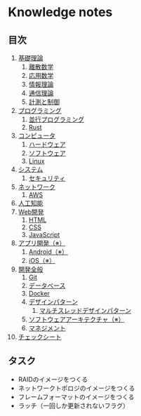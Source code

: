 # Knowledge notes


## 目次

1. [基礎理論](./basics/README.md)
	1. [離散数学](./basics/discrete_mathematics/README.md)
	1. [応用数学](./basics/applied_mathematics/README.md)
	1. [情報理論](./basics/information_theory/README.md)
	1. [通信理論](./basics/communication_theory/README.md)
	1. [計測と制御](./basics/measurement_and_control/README.md)
1. [プログラミング](./programming/README.md)
	1. [並行プログラミング](./programming/parallel_programming/README.md)
	1. [Rust](./programming/rust/README.md)
1. [コンピュータ](./computer/README.md)
	1. [ハードウェア](./computer/hardware/README.md)
	1. [ソフトウェア](./computer/software/README.md)
	1. [Linux](./computer/linux/README.md)
1. [システム](./system/README.md)
	1. [セキュリティ](./system/security/README.md)
1. [ネットワーク](./network/README.md)
	1. [AWS](./network/aws/README.md)
1. [人工知能](./artificial_intelligence/README.md)
1. [Web開発](./web_development/README.md)
	1. [HTML](./web_development/html/README.md)
	1. [CSS](./web_development/css/README.md)
	1. [JavaScript](./web_development/javascript/README.md)
1. [アプリ開発（※）](./app_development/README.md)
	1. [Android（※）](./app_development/android/README.md)
	1. [iOS（※）](./app_development/ios/README.md)
1. [開発全般](./development/README.md)
	1. [Git](./development/git/README.md)
	1. [データベース](./development/database/README.md)
	1. [Docker](./development/docker/README.md)
	1. [デザインパターン](./development/design_pattern/README.md)
		1. [マルチスレッドデザインパターン](./development/design_pattern/multi_thread/README.md)
	1. [ソフトウェアアーキテクチャ（※）](./development/software_architecture/README.md)
	1. [マネジメント](./development/management/README.md)
1. [チェックシート](./checksheet.md)


## タスク

- RAIDのイメージをつくる
- ネットワークトポロジのイメージをつくる
- フレームフォーマットのイメージをつくる
- ラッチ（一回しか更新されないフラグ）
